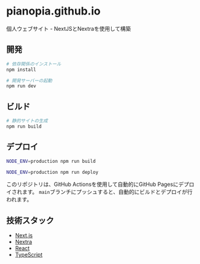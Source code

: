 # pianopia.github.io

個人ウェブサイト - NextJSとNextraを使用して構築

## 開発

```bash
# 依存関係のインストール
npm install

# 開発サーバーの起動
npm run dev
```

## ビルド

```bash
# 静的サイトの生成
npm run build
```

## デプロイ

```bash
NODE_ENV=production npm run build

NODE_ENV=production npm run deploy
```

このリポジトリは、GitHub Actionsを使用して自動的にGitHub Pagesにデプロイされます。
`main`ブランチにプッシュすると、自動的にビルドとデプロイが行われます。

## 技術スタック

- [Next.js](https://nextjs.org/)
- [Nextra](https://nextra.site/)
- [React](https://reactjs.org/)
- [TypeScript](https://www.typescriptlang.org/) 